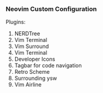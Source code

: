 ### Neovim Custom Configuration

Plugins: 
1. NERDTree
2. Vim Terminal
3. Vim Surround
4. Vim Terminal
5. Developer Icons
6. Tagbar for code navigation
7. Retro Scheme
8. Surrounding ysw
9. Vim Airline
